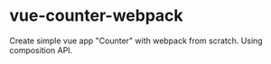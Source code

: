 # vue-counter-webpack

Create simple vue app "Counter" with webpack from scratch.
Using composition API.
